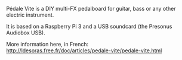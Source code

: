 Pédale Vite is a DIY multi-FX pedalboard for guitar, bass or any other electric instrument.

It is based on a Raspberry Pi 3 and a USB soundcard (the Presonus Audiobox USB).

More information here, in French:
http://ldesoras.free.fr/doc/articles/pedale-vite/pedale-vite.html
